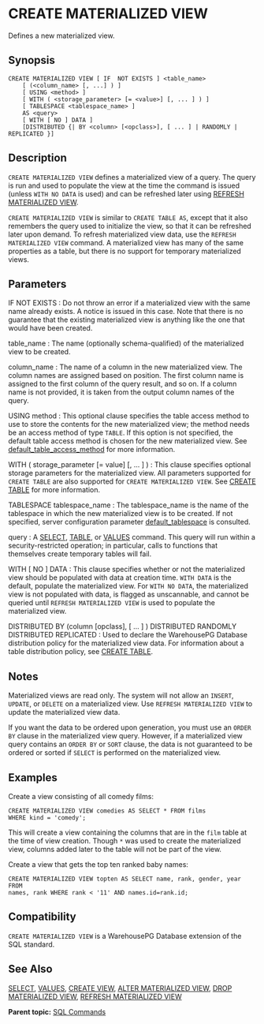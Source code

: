# CREATE MATERIALIZED VIEW 

Defines a new materialized view.

## <a id="section1"></a>Synopsis 

``` {#sql_command_synopsis}
CREATE MATERIALIZED VIEW [ IF  NOT EXISTS ] <table_name>
    [ (<column_name> [, ...] ) ]
    [ USING <method> ]
    [ WITH ( <storage_parameter> [= <value>] [, ... ] ) ]
    [ TABLESPACE <tablespace_name> ]
    AS <query>
    [ WITH [ NO ] DATA ]
    [DISTRIBUTED {| BY <column> [<opclass>], [ ... ] | RANDOMLY | REPLICATED }]
```

## <a id="section3"></a>Description 

`CREATE MATERIALIZED VIEW` defines a materialized view of a query. The query is run and used to populate the view at the time the command is issued \(unless `WITH NO DATA` is used\) and can be refreshed later using [REFRESH MATERIALIZED VIEW](REFRESH_MATERIALIZED_VIEW.html).

`CREATE MATERIALIZED VIEW` is similar to `CREATE TABLE AS`, except that it also remembers the query used to initialize the view, so that it can be refreshed later upon demand. To refresh materialized view data, use the `REFRESH MATERIALIZED VIEW` command. A materialized view has many of the same properties as a table, but there is no support for temporary materialized views.

## <a id="section4"></a>Parameters 

IF NOT EXISTS
:   Do not throw an error if a materialized view with the same name already exists. A notice is issued in this case. Note that there is no guarantee that the existing materialized view is anything like the one that would have been created.

table\_name
:   The name \(optionally schema-qualified\) of the materialized view to be created.

column\_name
:   The name of a column in the new materialized view. The column names are assigned based on position. The first column name is assigned to the first column of the query result, and so on. If a column name is not provided, it is taken from the output column names of the query.

USING method
:   This optional clause specifies the table access method to use to store the contents for the new materialized view; the method needs be an access method of type `TABLE`. If this option is not specified, the default table access method is chosen for the new materialized view. See [default_table_access_method](../config_params/guc-list.html) for more information.

WITH \( storage\_parameter \[= value\] \[, ... \] \)
:   This clause specifies optional storage parameters for the materialized view. All parameters supported for `CREATE TABLE` are also supported for `CREATE MATERIALIZED VIEW`. See [CREATE TABLE](CREATE_TABLE.html) for more information.

TABLESPACE tablespace\_name
:   The tablespace\_name is the name of the tablespace in which the new materialized view is to be created. If not specified, server configuration parameter [default\_tablespace](../config_params/guc-list.html) is consulted.

query
:   A [SELECT](SELECT.html), [TABLE](SELECT.html#table-command), or [VALUES](VALUES.html) command. This query will run within a security-restricted operation; in particular, calls to functions that themselves create temporary tables will fail.

WITH \[ NO \] DATA
:   This clause specifies whether or not the materialized view should be populated with data at creation time. `WITH DATA` is the default, populate the materialized view. For `WITH NO DATA`, the materialized view is not populated with data, is flagged as unscannable, and cannot be queried until `REFRESH MATERIALIZED VIEW` is used to populate the materialized view.

DISTRIBUTED BY \(column \[opclass\], \[ ... \] \)
DISTRIBUTED RANDOMLY
DISTRIBUTED REPLICATED
:   Used to declare the WarehousePG Database distribution policy for the materialized view data. For information about a table distribution policy, see [CREATE TABLE](CREATE_TABLE.html).

## <a id="section5"></a>Notes 

Materialized views are read only. The system will not allow an `INSERT`, `UPDATE`, or `DELETE` on a materialized view. Use `REFRESH MATERIALIZED VIEW` to update the materialized view data.

If you want the data to be ordered upon generation, you must use an `ORDER BY` clause in the materialized view query. However, if a materialized view query contains an `ORDER BY` or `SORT` clause, the data is not guaranteed to be ordered or sorted if `SELECT` is performed on the materialized view.

## <a id="section6"></a>Examples 

Create a view consisting of all comedy films:

```
CREATE MATERIALIZED VIEW comedies AS SELECT * FROM films 
WHERE kind = 'comedy';
```

This will create a view containing the columns that are in the `film` table at the time of view creation. Though `*` was used to create the materialized view, columns added later to the table will not be part of the view.

Create a view that gets the top ten ranked baby names:

```
CREATE MATERIALIZED VIEW topten AS SELECT name, rank, gender, year FROM 
names, rank WHERE rank < '11' AND names.id=rank.id;
```

## <a id="section7"></a>Compatibility 

`CREATE MATERIALIZED VIEW` is a WarehousePG Database extension of the SQL standard.

## <a id="section8"></a>See Also 

[SELECT](SELECT.html), [VALUES](VALUES.html), [CREATE VIEW](CREATE_VIEW.html), [ALTER MATERIALIZED VIEW](ALTER_MATERIALIZED_VIEW.html), [DROP MATERIALIZED VIEW](DROP_MATERIALIZED_VIEW.html), [REFRESH MATERIALIZED VIEW](REFRESH_MATERIALIZED_VIEW.html)

**Parent topic:** [SQL Commands](../sql_commands/sql_ref.html)

